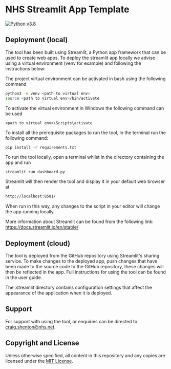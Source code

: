 # NHS Streamlit App Template

[![Python v3.8](https://img.shields.io/badge/python-v3.8-blue.svg)](https://www.python.org/downloads/release/python-380/)

## Deployment (local)

The tool has been built using Streamlit, a Python app framework that can be used to create web apps. To deploy the streamlit app locally we advise using a virtual environment (venv for example) and following the instructions below:

The project virtual environment can be activated in bash using the following command

```bash
python3 -m venv <path to virtual env>
source <path to virtual env>/bin/activate
```

To activate the virtual environment in Windows the following command can be used

```shell
<path to virtual env>\Scripts\activate
```

To install all the prerequisite packages to run the tool, in the terminal run the following command:

```shell
pip install -r requirements.txt
```

To run the tool locally, open a terminal whilst in the directory containing the app and run

```bash
streamlit run dashboard.py
```

Streamlit will then render the tool and display it in your default web browser at

```bash
http://localhost:8501/
```

When run in this way, any changes to the script in your editor will change the app running locally.

More information about Streamlit can be found from the following link:
https://docs.streamlit.io/en/stable/

## Deployment (cloud)

The tool is deployed from the GitHub repository using Streamlit's sharing service. To make changes to the deployed app, push changes that have been made to the source code to the GitHub repository, these changes will then be reflected in the app. Full instructions for using the tool can be found in the user guide.

The .streamlit directory contains configuration settings that affect the appearance of the application when it is deployed.

## Support

For support with using the tool, or enquiries can be directed to: [craig.shenton@nhs.net](mailto:craig.shenton@nhs.net).

## Copyright and License

Unless otherwise specified, all content in this repository and any copies are licensed under the [MIT License](./LICENSE).
